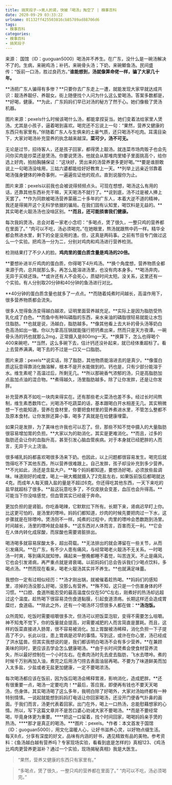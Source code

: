 ```yaml
---
title: 搞笑段子->男人的肾，快被「喝汤」掏空了 | 糗事百科
date: 2020-09-29 03:33:22
urlname: 01132ff425503816cb85789ad88706d6
tags: 
- 糗事百科
categories:
- 糗事百科
- 搞笑段子
---
```

来源： 国馆（ID：guoguan5000）喝汤并不养生。在广东，没什么是一碗汤解决不了的。生病，来碗鸡汤；补钙，来碗骨头汤；下奶，来碗鲫鱼汤。民间盛传：“饭前一口汤，胜过良药方。”**谁能想到，汤就像算命佬一样，骗了大家几十年。**

**汤把广东人骗得有多惨？**只要你去广东走上一遭，就能发现大家早就达成共识：靓汤养靓仔、养靓女。街上随便找个人问为什么这么爱喝汤。答案多数都是，**好喝，健康。**为此，广东妈妈们早已对汤的秘方了然于心。她们像极了煲汤机器。

图片来源：pexels什么时候该喝什么汤，都能拿捏妥当。她们变着法给家里人煲汤。尤其是小孩子，逼着喝到喜欢。喝完还不忘说上一句：“果然，营养又健康的东西只有家里有。”伴随着广东人与生俱来的土豪气质，还只喝汤不吃肉。耳濡目染下，大家对喝汤补充营养的执念越来越深。**菜可少，汤不可无。**

无论是过节，招待客人，还是孩子回家，都得煲上靓汤。就连菜市场肉贩子也会先问你买肉是炒菜还是煲汤。你要说煲汤，他就会从那堆肉里矮子里面挑高个，给你选上好肉，拍拍胸脯保证：“这块好，煲出来的汤营养更多更好喝。”**要是谁胆敢说上一句喝汤没啥用，三姑六婆都能给好好教育上一天。**列举上远亲近邻靠着喝汤强身健体的神奇事例，一遍遍佐证他的观点。直到说服你为止。

图片来源：pexels以前我也会被说得频频点头。可现在想想，喝汤这么有用的话，还靠其他东西补充干嘛，天天喝汤不就行了。**说到底，汤不过是被人捧上天罢了。**作为同款被喝汤营养蒙蔽二十多年的广东人，本着大逆不道的精神，我还是得揭开这个无科学依据的骗局。在我们固有认知里，喝饮料是无益的。**其实喝老火靓汤汤也没啥区别。****而且，还可能损害我们健康。**

每次我妈煲汤，总会对着一家老小念叨：“多喝点，煲了很久，一整只鸡的营养都在里面了。” “肉可以不吃，汤必须喝完。”在她眼里，熬汤就跟熬中药一样。精华全都会熬进水里，剩下的全是没用的渣。但，这真是两码事。之前有节目专门做过这么一个实验。把鸡汤一分为二，分别对鸡肉和鸡汤进行营养检测。

检测结果打了不少人的脸。**鸡肉里的蛋白质含量是鸡汤的20倍。**

**要想补进半斤鸡肉的蛋白质，你得喝下4升鸡汤。**换个角度想，营养物质全都来源于肉，总共就那么多。再怎么能溶进汤里，也没有肉本身多。**喝汤弃肉，无异于买椟还珠。**或许还有人不会死心，质疑时间太短。没关系，这里还有一个实验。有人分别取20分钟和40分钟的鱼汤进行对比。

**40分钟的蛋白质含量也就多了一点点。**而随着炖煮时间越长，高温作用下，很多营养物质都会流失。

很多人觉得鱼汤变得越白越浓，证明里面营养越充足。**实际上是因为脂肪受热乳化成了白色。**而鱼中有种叫磷脂的东西，亲水亲油的磷脂很轻易就能让水包住脂肪。**也就是说，汤越白，脂肪越多。**像其他看上去大补的骨头汤等奶白色高汤如出一辙。你以为拿高压锅就能强行把钙煮出来，然而只是天方夜谭。一碗骨头汤的钙也就那么2mg，正常摄入是800mg一天。**换算下，怎么也得喝个400来碗吧，**当然，这么多碗下去，估计钙还没补起来，就已经体重超标了。看上去营养满满，喝下去的不过是一口又一口脂肪。

图片来源：pexels**说实话，除了脂肪，其他物质能溶进去的是真少。**像蛋白质这玩意得靠消化酶溶解，根本不是开水能做到的。钙也是，只有少部分能溶于水。维生素呢？高温过后，所剩无几。**所以那碗香气浓郁的汤，只是高脂肪加点盐加点油的混合物。**煮得越久，汤里脂肪越多。除了让你发胖，还是让你发胖。

补充营养真不如吃一块肉来得实在。还有那些老火菜汤也差不多。经过长时间熬制，维生素悉数阵亡。光喝汤不吃蔬菜的话，基本跟喝白开水相差无几。其实稍微想一下也能知道，营养在食材里，你要把食材里的营养煮进水里，不管怎么整都不及原本食材。让你发胖还算小事，喝多了真就是在给健康埋雷。

如果只是发胖，为了美味也许我也可以忍了。但，那些不知不觉中摄入的大量脂肪很容易增加胃的负担。**大家以为的助消化，其实是更难消化。**而且，过多的脂肪还会让你的血脂升高，甚至引发心脑血管疾病。对于本身就已经肥胖的人而言，无异于火上浇油。

很多哺乳妈妈都喜欢喝很多汤来下奶。也因此，以上问题都很容易发生。喝完后就饱得吃不下其他东西，所以营养很难跟上。自己发胖，孩子却没补充到多少营养。**不光如此，汤还是含盐大户。**每个妈妈都知道，要想汤好喝，必须放些盐调味。味道刚好的咸度，喝上一碗大概就摄入了2克盐左右，如果饭前饭后都喝就达4克。而成年人每天摄入盐的量是不超过6克。你还得吃其他东西，一天下来吃的盐早就超标了很多。**盐这玩意吃多了，不仅皮肤会变差，血压也会升得高。**可能当下你没啥感觉，但血管其实已经疲于奔命。

更加负担的是肾脏。你吃香喝辣，它默默扛下所有。长期下来，肾病迟早盯上你。比这更可怕的，是汤里的嘌呤。妈妈们都知道，炒肉的时候先要把肉过一下水，这步骤就是在除嘌呤。煲汤则不一样。炖煮的过程中，肉里的嘌呤会悉数跑到汤里。时间越长，汤里的嘌呤就会越多。**这东西对人体而言，百害而无一利。**它会在人体内转化成尿酸，而尿酸也需要肾脏排出。

喝汤喝多就容易尿酸太多，超出荷载。**无法排出的就会滞留在一些关节，从而引发痛风。**在广东，有不少人患有痛风，与经常喝老火靓汤不无关系。一时喝汤一时爽，等到痛风就知惨。痛起来一整晚都睡不着觉，叫苦连天。不止是痛风，它也会引发肾病，再严重点就是肾衰竭。以前妈妈们总会告诉我们少喝点饮料，多喝点汤。**然而现在看来，喝老火靓汤其实并不养生。**也就满足味蕾。

我想你一定有过相似经历：**汤才刚出锅，就被催着趁热喝。**妈妈们的感知里，凉掉的汤没那么好喝，没那么有营养。**殊不知，这只是一个伤害身体的坏习惯。**口腔、食道所能忍受的最高温度仅仅在50℃左右，刚煮好的热汤却远超过这个温度。趁热喝下很容易烫伤食道黏膜，引起食道溃疡。长期这样还会造成胃糜烂，食道癌。**除此之外，还有一个喝汤坏习惯很多人都在做：****汤泡饭。**

众所周知，吃饭时需要咀嚼很多次，但汤可以把饭菜泡软，变得不需要怎么咀嚼。神不知鬼不觉下，你的饭量就会提高，对需要减肥的人而言简直是噩耗。而且，这样的饭菜直接进入肠胃，很不容易被消化。加上胃酸被汤稀释，消化负担一下子提高了不少。长此以往，患上胃病是迟早的事情。写到这，或许在你心里，汤已经成了洪水猛兽。但其实我想说的是，我们都该明白喝汤不会有多少营养。**在兼顾美味的同时，更应该去学会怎么健康喝汤。**由于长时间煲煮会使食材营养流失，所以最好控制在一个小时左右。在煮肉汤时先去皮去脂肪，飞水去嘌呤。煮的时候千万别再加入油，煮完之后用汤勺捞去表面油层再喝。不要为了味道鲜美而加入太多盐，少盐或者无盐更加健康，一定不要喝浓汤。

每次喝汤都应该在饭前，因为饭后喝汤会稀释胃液，影响消化，造成肥胖。**还有很重要一点，喝汤一定要吃肉！**最后，答应我，即便再有钱也不要天天喝汤，伤身体。其实喝汤喝了这么多年，我明白除了好喝外，大家对汤始终都有一种特别情愫。一说起就能想到妈妈打电话让你回家喝汤，还没开门便香气扑鼻的画面。于我们而言，汤更代表着回家。出门在外，喝上一口热汤，总能慰藉想家的心情。所以，写下这篇文章并不是苦口婆心劝诫大家不要喝汤。**而是不要经常喝，毕竟身体更为重要。****把这一口留着，找个时间回家，喝喝妈妈亲手煲的热汤。****那才是真正的喝汤。***图片：pexels。*作者：本文首发于国馆（ID：guoguan5000），用文化温暖人心，让好书滋养心灵，以好物点缀生活。每天8点，分享有深度的好文，品味有内涵的好书，遇见精致有品的美物。参考资料：《鱼汤越白越有营养吗？专家现场实验，看看到底是怎样的》真相123、《鸡汤比鸡肉更营养更滋补？通过一个实验，现场揭秘真相》我是大医生。

> “果然，营养又健康的东西只有家里有。”

> “多喝点，煲了很久，一整只鸡的营养都在里面了。” “肉可以不吃，汤必须喝完。”


